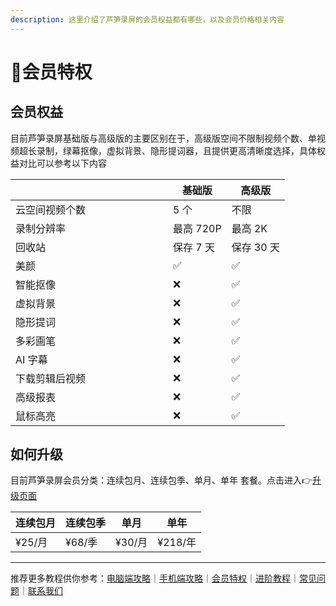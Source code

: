 ```yaml
---
description: 这里介绍了芦笋录屏的会员权益都有哪些，以及会员价格相关内容
---
```


# 🌟会员特权

## 会员权益

目前芦笋录屏基础版与高级版的主要区别在于，高级版空间不限制视频个数、单视频超长录制，绿幕抠像，虚拟背景、隐形提词器，且提供更高清晰度选择，具体权益对比可以参考以下内容



<table><thead><tr><th width="236"></th><th>基础版</th><th>高级版</th></tr></thead><tbody><tr><td>云空间视频个数</td><td>5 个</td><td>不限</td></tr><tr><td>录制分辨率</td><td>最高 720P</td><td>最高 2K</td></tr><tr><td>回收站</td><td>保存 7 天</td><td>保存 30 天</td></tr><tr><td>美颜</td><td>✅</td><td>✅</td></tr><tr><td>智能抠像</td><td>❌</td><td>✅</td></tr><tr><td>虚拟背景</td><td>❌</td><td>✅</td></tr><tr><td>隐形提词</td><td>❌</td><td>✅</td></tr><tr><td>多彩画笔</td><td>❌</td><td>✅</td></tr><tr><td>AI 字幕</td><td>❌</td><td>✅</td></tr><tr><td>下载剪辑后视频</td><td>❌</td><td>✅</td></tr><tr><td>高级报表</td><td>❌</td><td>✅</td></tr><tr><td>鼠标高亮</td><td>❌</td><td>✅</td></tr></tbody></table>

## 如何升级

目前芦笋录屏会员分类：连续包月、连续包季、单月、单年 套餐。点击进入👉[升级页面](https://lusun.com/pricing?tab=vip)

| 连续包月  | 连续包季  | 单月    | 单年     |
| ----- | ----- | ----- | ------ |
| ¥25/月 | ¥68/季 | ¥30/月 | ¥218/年 |



***

推荐更多教程供你参考：[电脑端攻略](pc.md)｜[手机端攻略](phone.md)｜[会员特权](vip.md)｜[进阶教程](../advanced/)｜[常见问题](../faq/)｜[联系我们](../contact/)
